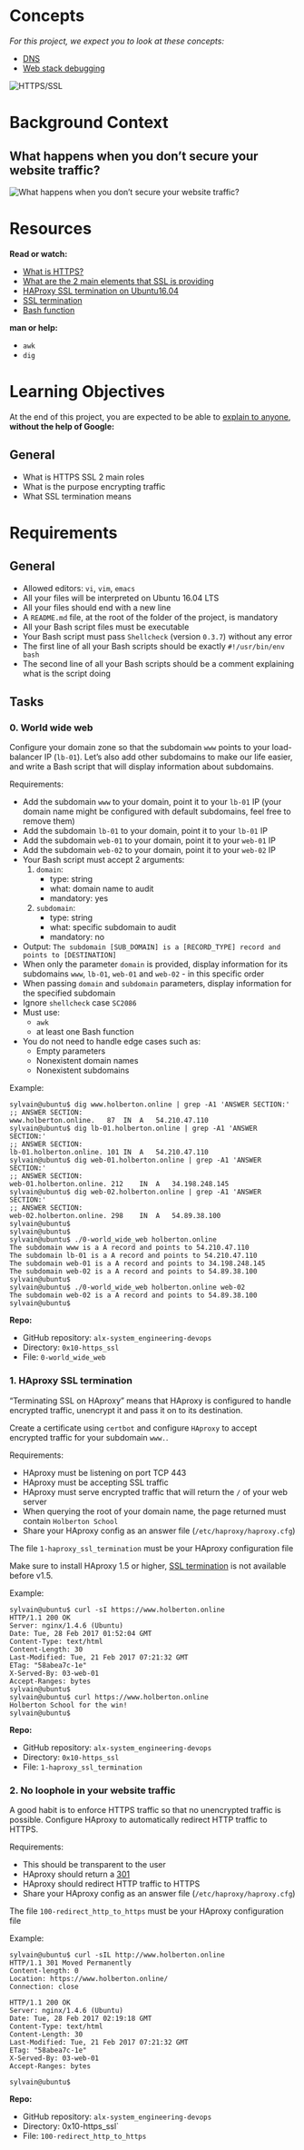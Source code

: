 # Concepts

*For this project, we expect you to look at these concepts:*

- [DNS](https://intranet.alxswe.com/concepts/12)
- [Web stack debugging](https://intranet.alxswe.com/concepts/68)

![HTTPS/SSL](images/https_ssl.png)

# Background Context

## What happens when you don’t secure your website traffic?
![What happens when you don’t secure your website traffic?](images/unsecure_website.gif)

# Resources

**Read or watch:**
- [What is HTTPS?](https://www.instantssl.com/http-vs-https)
- [What are the 2 main elements that SSL is providing](https://www.sslshopper.com/why-ssl-the-purpose-of-using-ssl-certificates.html)
- [HAProxy SSL termination on Ubuntu16.04](https://intranet.alxswe.com/rltoken/asrMHTWJxWQ2x-Sn6snHow)
- [SSL termination](https://intranet.alxswe.com/rltoken/CKUICfppIWI6UC0coEMB8g)
- [Bash function](https://intranet.alxswe.com/rltoken/zPjZ7-eSSQsLFsGA16C1HQ)

**man or help:**
- `awk`
- `dig`

# Learning Objectives
At the end of this project, you are expected to be able to [explain to anyone](), **without the help of Google:**

## General
- What is HTTPS SSL 2 main roles
- What is the purpose encrypting traffic
- What SSL termination means

# Requirements
## General
- Allowed editors: `vi`, `vim`, `emacs`
- All your files will be interpreted on Ubuntu 16.04 LTS
- All your files should end with a new line
- A `README.md` file, at the root of the folder of the project, is mandatory
- All your Bash script files must be executable
- Your Bash script must pass `Shellcheck` (version `0.3.7`) without any error
- The first line of all your Bash scripts should be exactly `#!/usr/bin/env bash`
- The second line of all your Bash scripts should be a comment explaining what is the script doing

## Tasks

### 0. World wide web

Configure your domain zone so that the subdomain `www` points to your load-balancer IP (`lb-01`). Let’s also add other subdomains to make our life easier, and write a Bash script that will display information about subdomains.

Requirements:
- Add the subdomain `www` to your domain, point it to your `lb-01` IP (your domain name might be configured with default subdomains, feel free to remove them)
- Add the subdomain `lb-01` to your domain, point it to your `lb-01` IP
- Add the subdomain `web-01` to your domain, point it to your `web-01` IP
- Add the subdomain `web-02` to your domain, point it to your `web-02` IP
- Your Bash script must accept 2 arguments:
	1. `domain`:
		- type: string
		- what: domain name to audit
		- mandatory: yes
	2. `subdomain`:
		- type: string
		- what: specific subdomain to audit
		- mandatory: no
- Output: `The subdomain [SUB_DOMAIN] is a [RECORD_TYPE] record and points to [DESTINATION]`
- When only the parameter `domain` is provided, display information for its subdomains `www`, `lb-01`, `web-01` and `web-02` - in this specific order
- When passing `domain` and `subdomain` parameters, display information for the specified subdomain
- Ignore `shellcheck` case `SC2086`
- Must use:
	- `awk`
	- at least one Bash function
- You do not need to handle edge cases such as:
	- Empty parameters
	- Nonexistent domain names
	- Nonexistent subdomains

Example:

```
sylvain@ubuntu$ dig www.holberton.online | grep -A1 'ANSWER SECTION:'
;; ANSWER SECTION:
www.holberton.online.   87  IN  A   54.210.47.110
sylvain@ubuntu$ dig lb-01.holberton.online | grep -A1 'ANSWER SECTION:'
;; ANSWER SECTION:
lb-01.holberton.online. 101 IN  A   54.210.47.110
sylvain@ubuntu$ dig web-01.holberton.online | grep -A1 'ANSWER SECTION:'
;; ANSWER SECTION:
web-01.holberton.online. 212    IN  A   34.198.248.145
sylvain@ubuntu$ dig web-02.holberton.online | grep -A1 'ANSWER SECTION:'
;; ANSWER SECTION:
web-02.holberton.online. 298    IN  A   54.89.38.100
sylvain@ubuntu$
sylvain@ubuntu$
sylvain@ubuntu$ ./0-world_wide_web holberton.online
The subdomain www is a A record and points to 54.210.47.110
The subdomain lb-01 is a A record and points to 54.210.47.110
The subdomain web-01 is a A record and points to 34.198.248.145
The subdomain web-02 is a A record and points to 54.89.38.100
sylvain@ubuntu$
sylvain@ubuntu$ ./0-world_wide_web holberton.online web-02
The subdomain web-02 is a A record and points to 54.89.38.100
sylvain@ubuntu$
```

**Repo:**
- GitHub repository: `alx-system_engineering-devops`
- Directory: `0x10-https_ssl`
- File: `0-world_wide_web`

### 1. HAproxy SSL termination

“Terminating SSL on HAproxy” means that HAproxy is configured to handle encrypted traffic, unencrypt it and pass it on to its destination.

Create a certificate using `certbot` and configure `HAproxy` to accept encrypted traffic for your subdomain `www.`.

Requirements:
- HAproxy must be listening on port TCP 443
- HAproxy must be accepting SSL traffic
- HAproxy must serve encrypted traffic that will return the `/` of your web server
- When querying the root of your domain name, the page returned must contain `Holberton School`
- Share your HAproxy config as an answer file (`/etc/haproxy/haproxy.cfg`)

The file `1-haproxy_ssl_termination` must be your HAproxy configuration file

Make sure to install HAproxy 1.5 or higher, [SSL termination](https://intranet.alxswe.com/rltoken/CKUICfppIWI6UC0coEMB8g) is not available before v1.5.

Example:

```
sylvain@ubuntu$ curl -sI https://www.holberton.online
HTTP/1.1 200 OK
Server: nginx/1.4.6 (Ubuntu)
Date: Tue, 28 Feb 2017 01:52:04 GMT
Content-Type: text/html
Content-Length: 30
Last-Modified: Tue, 21 Feb 2017 07:21:32 GMT
ETag: "58abea7c-1e"
X-Served-By: 03-web-01
Accept-Ranges: bytes
sylvain@ubuntu$
sylvain@ubuntu$ curl https://www.holberton.online
Holberton School for the win!
sylvain@ubuntu$
```

**Repo:**
- GitHub repository: `alx-system_engineering-devops`
- Directory: `0x10-https_ssl`
- File: `1-haproxy_ssl_termination`

### 2. No loophole in your website traffic

A good habit is to enforce HTTPS traffic so that no unencrypted traffic is possible. Configure HAproxy to automatically redirect HTTP traffic to HTTPS.

Requirements:
- This should be transparent to the user
- HAproxy should return a [301](https://intranet.alxswe.com/rltoken/yGdTSvZAzHMnDEhalTjNUw)
- HAproxy should redirect HTTP traffic to HTTPS
- Share your HAproxy config as an answer file (`/etc/haproxy/haproxy.cfg`)

The file `100-redirect_http_to_https` must be your HAproxy configuration file

Example:

```
sylvain@ubuntu$ curl -sIL http://www.holberton.online
HTTP/1.1 301 Moved Permanently
Content-length: 0
Location: https://www.holberton.online/
Connection: close

HTTP/1.1 200 OK
Server: nginx/1.4.6 (Ubuntu)
Date: Tue, 28 Feb 2017 02:19:18 GMT
Content-Type: text/html
Content-Length: 30
Last-Modified: Tue, 21 Feb 2017 07:21:32 GMT
ETag: "58abea7c-1e"
X-Served-By: 03-web-01
Accept-Ranges: bytes

sylvain@ubuntu$
```

**Repo:**
- GitHub repository: `alx-system_engineering-devops`
- Directory: 0x10-https_ssl`
- File: `100-redirect_http_to_https`
